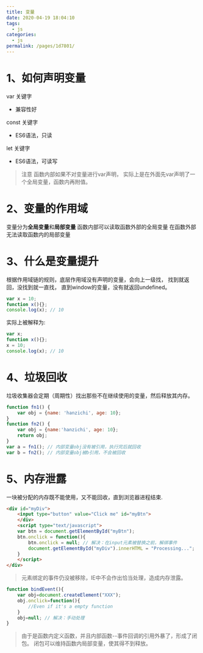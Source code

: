 ```yaml
---
title: 变量
date: 2020-04-19 18:04:10
tags: 
  - js
categories: 
  - js
permalink: /pages/1d7801/
---
```


# 1、如何声明变量
var 关键字
- 兼容性好

const 关键字
- ES6语法，只读

let 关键字
- ES6语法，可读写

> 注意
函数内部如果不对变量进行var声明，
实际上是在外面先var声明了一个全局变量，函数内再附值。

# 2、变量的作用域
变量分为**全局变量**和**局部变量**
函数内部可以读取函数外部的全局变量
在函数外部无法读取函数内的局部变量

# 3、什么是变量提升
根据作用域链的规则，底层作用域没有声明的变量，会向上一级找，
找到就返回，没找到就一直找，
直到window的变量，没有就返回undefined。

```javascript
var x = 10;
function x(){};
console.log(x); // 10
```


实际上被解释为:

```javascript
var x;
function x(){};
x = 10;
console.log(x); // 10
```

# 4、垃圾回收
垃圾收集器会定期（周期性）找出那些不在继续使用的变量，然后释放其内存。



```js
function fn1() {
    var obj = {name: 'hanzichi', age: 10};
}
function fn2() {
    var obj = {name:'hanzichi', age: 10};
    return obj;
}
var a = fn1(); // 内部变量obj没有被引用，执行完后就回收
var b = fn2(); // 内部变量obj被b引用，不会被回收
```

# 5、内存泄露
一块被分配的内存既不能使用，又不能回收，直到浏览器进程结束.


```html
<div id="myDiv">
    <input type="button" value="Click me" id="myBtn">
    </div>
    <script type="text/javascript">
    var btn = document.getElementById("myBtn");
    btn.onclick = function(){
        btn.onclick = null; // 解决：在input元素被替换之前，解绑事件
        document.getElementById("myDiv").innerHTML = "Processing...";
    }
    </script>
</div>
```
> 元素绑定的事件仍没被移除，IE中不会作出恰当处理，造成内存泄露。



```js
function bindEvent(){
    var obj=document.createElement("XXX");
    obj.onclick=function(){
        //Even if it's a empty function
    }
    obj=null; // 解决：手动处理
}

```
> 由于是函数内定义函数，并且内部函数--事件回调的引用外暴了，形成了闭包。
闭包可以维持函数内局部变量，使其得不到释放。

